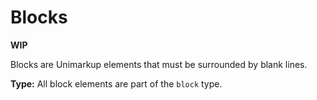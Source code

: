# Blocks

**WIP**

Blocks are Unimarkup elements that must be surrounded by blank lines.

**Type:** All block elements are part of the `block` type.
